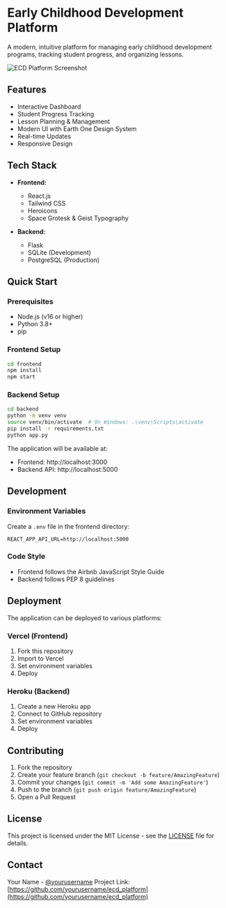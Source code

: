 # Early Childhood Development Platform

A modern, intuitive platform for managing early childhood development programs, tracking student progress, and organizing lessons.

![ECD Platform Screenshot](screenshot.png)

## Features

- Interactive Dashboard
- Student Progress Tracking
- Lesson Planning & Management
- Modern UI with Earth One Design System
- Real-time Updates
- Responsive Design

## Tech Stack

- **Frontend:**
  - React.js
  - Tailwind CSS
  - Heroicons
  - Space Grotesk & Geist Typography

- **Backend:**
  - Flask
  - SQLite (Development)
  - PostgreSQL (Production)

## Quick Start

### Prerequisites

- Node.js (v16 or higher)
- Python 3.8+
- pip

### Frontend Setup

```bash
cd frontend
npm install
npm start
```

### Backend Setup

```bash
cd backend
python -m venv venv
source venv/bin/activate  # On Windows: .\venv\Scripts\activate
pip install -r requirements.txt
python app.py
```

The application will be available at:
- Frontend: http://localhost:3000
- Backend API: http://localhost:5000

## Development

### Environment Variables

Create a `.env` file in the frontend directory:

```env
REACT_APP_API_URL=http://localhost:5000
```

### Code Style

- Frontend follows the Airbnb JavaScript Style Guide
- Backend follows PEP 8 guidelines

## Deployment

The application can be deployed to various platforms:

### Vercel (Frontend)
1. Fork this repository
2. Import to Vercel
3. Set environment variables
4. Deploy

### Heroku (Backend)
1. Create a new Heroku app
2. Connect to GitHub repository
3. Set environment variables
4. Deploy

## Contributing

1. Fork the repository
2. Create your feature branch (`git checkout -b feature/AmazingFeature`)
3. Commit your changes (`git commit -m 'Add some AmazingFeature'`)
4. Push to the branch (`git push origin feature/AmazingFeature`)
5. Open a Pull Request

## License

This project is licensed under the MIT License - see the [LICENSE](LICENSE) file for details.

## Contact

Your Name - [@yourusername](https://twitter.com/yourusername)
Project Link: [https://github.com/yourusername/ecd_platform](https://github.com/yourusername/ecd_platform)
